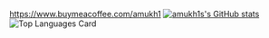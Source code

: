 https://www.buymeacoffee.com/amukh1
[![amukh1s's GitHub stats](https://github-readme-stats.vercel.app/api?username=amukh1)](https://github.com/anuraghazra/github-readme-stats)
![Top Languages Card](https://github-readme-stats.vercel.app/api/top-langs/?username=amukh1&theme=radical&layout=compact)
